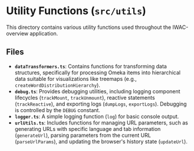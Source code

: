 # Utility Functions (`src/utils`)

This directory contains various utility functions used throughout the IWAC-overview application.

## Files

*   **`dataTransformers.ts`**: Contains functions for transforming data structures, specifically for processing Omeka items into hierarchical data suitable for visualizations like treemaps (e.g., `createWordDistributionHierarchy`).
*   **`debug.ts`**: Provides debugging utilities, including logging component lifecycles (`trackMount`, `trackUnmount`), reactive statements (`trackReactive`), and exporting logs (`dumpLogs`, `exportLogs`). Debugging is controlled by the `DEBUG` constant.
*   **`logger.ts`**: A simple logging function (`log`) for basic console output.
*   **`urlUtils.ts`**: Includes functions for managing URL parameters, such as generating URLs with specific language and tab information (`generateUrl`), parsing parameters from the current URL (`parseUrlParams`), and updating the browser's history state (`updateUrl`). 